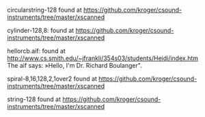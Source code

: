 

circularstring-128 found at https://github.com/kroger/csound-instruments/tree/master/xscanned

cylinder-128,8: found at https://github.com/kroger/csound-instruments/tree/master/xscanned

hellorcb.aif: found at http://www.cs.smith.edu/~jfrankli/354s03/students/Heidi/index.htm
<br>
The aif says: »Hello, I'm Dr. Richard Boulanger".

spiral-8,16,128,2,1over2 found at https://github.com/kroger/csound-instruments/tree/master/xscanned

string-128 found at https://github.com/kroger/csound-instruments/tree/master/xscanned
